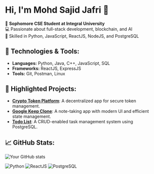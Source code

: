 # Hi, I'm Mohd Sajid Jafri 👋

🚀 **Sophomore CSE Student at Integral University**  
💻 Passionate about full-stack development, blockchain, and AI  
🎯 Skilled in Python, JavaScript, ReactJS, NodeJS, and PostgreSQL  

## 🔧 Technologies & Tools:
- **Languages:** Python, Java, C++, JavaScript, SQL  
- **Frameworks:** ReactJS, ExpressJS  
- **Tools:** Git, Postman, Linux  

## 🌟 Highlighted Projects:
- [**Crypto Token Platform**](https://github.com/MohdSajidJafri/trumio): A decentralized app for secure token management.
- [**Google Keep Clone**](https://github.com/MohdSajidJafri/Keep-Clone): A note-taking app with modern UI and efficient state management.
- [**Todo List**](https://github.com/MohdSajidJafri/todo-list): A CRUD-enabled task management system using PostgreSQL.

## 📈 GitHub Stats:
![Your GitHub stats](https://github-readme-stats.vercel.app/api?username=MohdSajidJafri&show_icons=true&theme=radical)


![Python](https://img.shields.io/badge/Code-Python-blue)
![ReactJS](https://img.shields.io/badge/Framework-ReactJS-blue)
![PostgreSQL](https://img.shields.io/badge/Database-PostgreSQL-orange)


